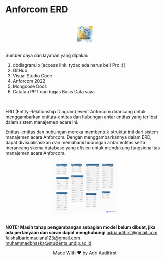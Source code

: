 # Anforcom ERD
<br>

<div  align="center">
  <img src="https://github.com/hanyaseorangpelajar/anforcom-erd/blob/main/images/anforcom23.jpg" width="10%" height="auto">
</div>
<br>

Sumber daya dan layanan yang dipakai:
<ol>
  <li>dbdiagram.io [access link: tydac ada harus beli Pro :)]</li>
  <li>GitHub</li>
  <li>Visual Studio Code</li>
  <li>Anforcom 2022</li>
  <li>Mongoose Docs</li>
  <li>Catatan PPT dan tugas Basis Data saya</li>
</ol>
<br>

ERD (Entity-Relationship Diagram) event Anforcom dirancang untuk menggambarkan entitas-entitas dan hubungan antar entitas yang terlibat dalam sistem manajemen acara ini.
<br>

Entitas-entitas dan hubungan mereka membentuk struktur inti dari sistem manajemen acara Anforcom. Dengan menggambarkannya dalam ERD, dapat divisualisasikan dan memahami hubungan antar entitas serta merancang skema database yang efisien untuk mendukung fungsionalitas manajemen acara Anforcom.
<br>

<div align="center">
  <img src="https://github.com/hanyaseorangpelajar/anforcom-erd/blob/main/images/erd.png" width="40%" height="auto">
</div>
<br>

**NOTE: Masih tahap pengambangan sebagian model belum dibuat, jika ada pertanyaan dan saran dapat menghubungi** <adriaudifirst@gmail.com> <faishalbariqmaulana123@gmail.com> <muhammadbhaska@students.undip.ac.id>
<div align="center">
  <footer>
    <p>Made With &#x2764; by Adri Audifirst</p>
  </footer>
</div>
